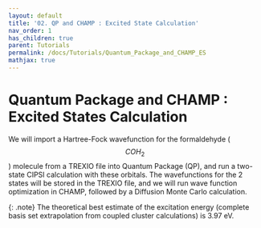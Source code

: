 ```yaml
---
layout: default
title: '02. QP and CHAMP : Excited State Calculation'
nav_order: 1
has_children: true
parent: Tutorials
permalink: /docs/Tutorials/Quantum_Package_and_CHAMP_ES
mathjax: true
---
```


# Quantum Package and CHAMP : Excited States Calculation

We will import a Hartree-Fock wavefunction for the formaldehyde ($$COH_2$$)
molecule from a TREXIO file into Quantum Package (QP), and run a
two-state CIPSI calculation with these orbitals. The wavefunctions for
the 2 states will be stored in the TREXIO file, and we will run wave
function optimization in CHAMP, followed by a Diffusion Monte Carlo
calculation.

{: .note}
The theoretical best estimate of the excitation energy (complete basis
set extrapolation from coupled cluster calculations) is 3.97 eV.

